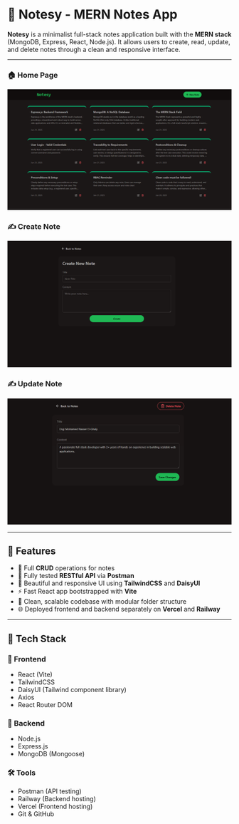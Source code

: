 # 📝 Notesy - MERN Notes App

**Notesy** is a minimalist full-stack notes application built with the **MERN stack** (MongoDB, Express, React, Node.js). It allows users to create, read, update, and delete notes through a clean and responsive interface.

---

### 🏠 Home Page  
![Home](frontend/public/home-page.png)

### ✍️ Create Note  
![Create](frontend/public/create-page.png)

### ✍️ Update Note  
![Create](frontend/public/update-page.png)

---

## 🚀 Features

- 📓 Full **CRUD** operations for notes
- 🔁 Fully tested **RESTful API** via **Postman**
- 🎨 Beautiful and responsive UI using **TailwindCSS** and **DaisyUI**
- ⚡ Fast React app bootstrapped with **Vite**
- 🧠 Clean, scalable codebase with modular folder structure
- 🌐 Deployed frontend and backend separately on **Vercel** and **Railway**

---

## 🧰 Tech Stack

### 🔷 Frontend
- React (Vite)
- TailwindCSS
- DaisyUI (Tailwind component library)
- Axios
- React Router DOM

### 🔶 Backend
- Node.js
- Express.js
- MongoDB (Mongoose)

### 🛠 Tools
- Postman (API testing)
- Railway (Backend hosting)
- Vercel (Frontend hosting)
- Git & GitHub
